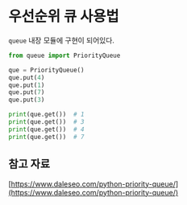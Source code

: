 # 우선순위 큐 사용법

`queue` 내장 모듈에 구현이 되어있다.

```python
from queue import PriorityQueue

que = PriorityQueue()
que.put(4)
que.put(1)
que.put(7)
que.put(3)

print(que.get())  # 1
print(que.get())  # 3
print(que.get())  # 4
print(que.get())  # 7
```

## 참고 자료

[https://www.daleseo.com/python-priority-queue/](https://www.daleseo.com/python-priority-queue/)